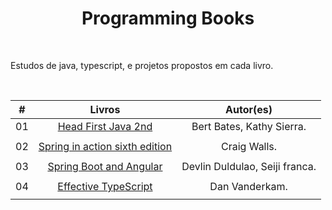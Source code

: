 <h1 align="center">Programming Books</h1><br>
<p>Estudos de java, typescript, e projetos propostos em cada livro.</p>
<br>

| #   |                                   Livros                                   |           Autor(es)            |
| --- | :------------------------------------------------------------------------: | :----------------------------: |
| 01  |                [Head First Java 2nd](./head%20first%20java)                |   Bert Bates, Kathy Sierra.    |
|     |                                                                            |                                |
| 02  | [Spring in action sixth edition](./spring%20in%20action%20sixth%20edition) |          Craig Walls.          |
|     |                                                                            |                                |
| 03  |        [Spring Boot and Angular](./spring%20boot%20and%20angular/)         | Devlin Duldulao, Seiji franca. |
|     |                                                                            |                                |
| 04  |             [Effective TypeScript](./effective%20typeScript/)              |         Dan Vanderkam.         |
|     |                                                                            |                                |
